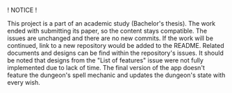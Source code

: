 ! NOTICE !

This project is a part of an academic study (Bachelor's thesis).
The work ended with submitting its paper, so the content stays compatible.
The issues are unchanged and there are no new commits.
If the work will be continued, link to a new repository would be added to the README.
Related documents and designs can be find within the repository's issues.
It should be noted that designs from the "List of features" issue were not fully implemented due to lack of time.
The final version of the app doesn't feature the dungeon's spell mechanic and updates the dungeon's state with every wish.
